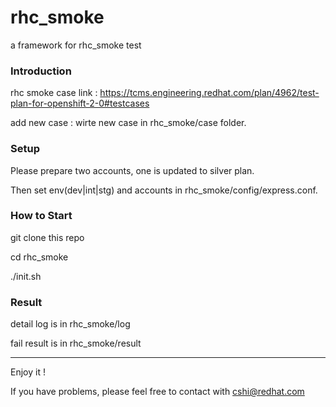rhc_smoke
=========
a framework for rhc_smoke test

### Introduction

rhc smoke case link : https://tcms.engineering.redhat.com/plan/4962/test-plan-for-openshift-2-0#testcases

add new case : wirte new case in rhc_smoke/case folder.

### Setup

Please prepare two accounts, one is updated to silver plan.

Then set env(dev|int|stg) and accounts in rhc_smoke/config/express.conf. 

### How to Start

git clone this repo

cd rhc_smoke

./init.sh

### Result

detail log is in rhc_smoke/log

fail result is in rhc_smoke/result

-------------------------------------

Enjoy it !

If you have problems, please feel free to contact with cshi@redhat.com
